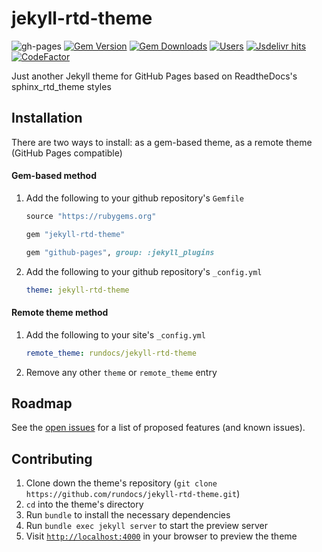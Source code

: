 # jekyll-rtd-theme
![gh-pages](https://github.com/rundocs/jekyll-rtd-theme/workflows/gh-pages/badge.svg)
[![Gem Version](https://img.shields.io/gem/v/jekyll-rtd-theme)][gem]
[![Gem Downloads](https://img.shields.io/gem/dt/jekyll-rtd-theme)][gem]
[![Users](https://img.shields.io/endpoint?url=https://rundocs-analytics.glitch.me/shields)](https://github.com/rundocs/analytics)
[![Jsdelivr hits](https://data.jsdelivr.com/v1/package/gh/rundocs/static/badge)](https://cdn.jsdelivr.net/gh/rundocs/static/)
[![CodeFactor](https://www.codefactor.io/repository/github/rundocs/jekyll-rtd-theme/badge)](https://www.codefactor.io/repository/github/rundocs/jekyll-rtd-theme)

Just another Jekyll theme for GitHub Pages based on ReadtheDocs's sphinx_rtd_theme styles

## Installation
There are two ways to install: as a gem-based theme, as a remote theme (GitHub Pages compatible)

#### Gem-based method
1. Add the following to your github repository's `Gemfile`
    ```ruby
    source "https://rubygems.org"

    gem "jekyll-rtd-theme"

    gem "github-pages", group: :jekyll_plugins
    ```
2. Add the following to your github repository's `_config.yml`
    ```yml
    theme: jekyll-rtd-theme
    ```

#### Remote theme method
1. Add the following to your site's `_config.yml`
    ```yml
    remote_theme: rundocs/jekyll-rtd-theme
    ```
2. Remove any other `theme` or `remote_theme` entry


## Roadmap
See the [open issues][issues] for a list of proposed features (and known issues).


## Contributing
1. Clone down the theme's repository (`git clone https://github.com/rundocs/jekyll-rtd-theme.git`)
2. `cd` into the theme's directory
3. Run `bundle` to install the necessary dependencies
4. Run `bundle exec jekyll server` to start the preview server
5. Visit [`http://localhost:4000`](http://localhost:4000) in your browser to preview the theme


[gem]: https://rubygems.org/gems/jekyll-rtd-theme
[issues]: https://github.com/rundocs/jekyll-rtd-theme/issues
